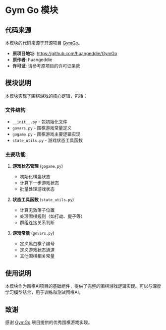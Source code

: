 # Gym Go 模块

## 代码来源

本模块的代码来源于开源项目 [GymGo](https://github.com/huangeddie/GymGo)。

- **原项目地址**: https://github.com/huangeddie/GymGo
- **原作者**: huangeddie
- **许可证**: 请参考原项目的许可证条款

## 模块说明

本模块实现了围棋游戏的核心逻辑，包括：

### 文件结构

- `__init__.py` - 包初始化文件
- `govars.py` - 围棋游戏常量定义
- `gogame.py` - 围棋游戏主要逻辑实现
- `state_utils.py` - 游戏状态工具函数

### 主要功能

1. **游戏状态管理** (`gogame.py`)
   - 初始化棋盘状态
   - 计算下一步游戏状态
   - 批量处理游戏状态

2. **状态工具函数** (`state_utils.py`)
   - 计算无效落子位置
   - 处理围棋规则（如打劫、提子等）
   - 群组连接关系判断

3. **游戏常量** (`govars.py`)
   - 定义黑白棋子编号
   - 定义游戏状态通道
   - 其他围棋相关常量

## 使用说明

本模块作为围棋AI项目的基础组件，提供了完整的围棋游戏逻辑实现。可以与深度学习模型结合，用于训练和测试围棋AI。

## 致谢

感谢 [GymGo](https://github.com/huangeddie/GymGo) 项目提供的优秀围棋游戏实现。